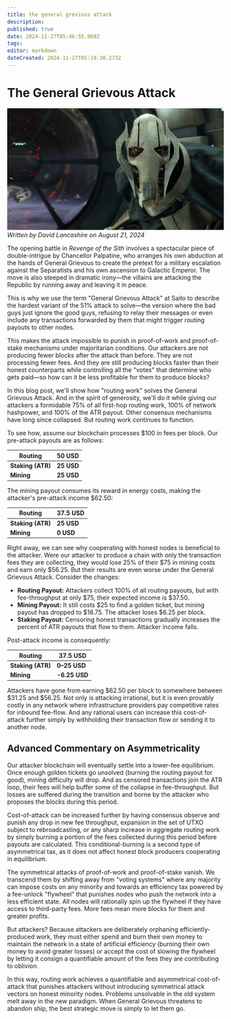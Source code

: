 ```yaml
---
title: the general grevious attack
description: 
published: true
date: 2024-11-27T05:46:55.969Z
tags: 
editor: markdown
dateCreated: 2024-11-27T05:19:30.273Z
---
```


# The General Grievous Attack

![general_grievous.webp](/general_grievous.webp)*Written by David Lancashire on August 21, 2024*

The opening battle in *Revenge of the Sith* involves a spectacular piece of double-intrigue by Chancellor Palpatine, who arranges his own abduction at the hands of General Grievous to create the pretext for a military escalation against the Separatists and his own ascension to Galactic Emperor. The move is also steeped in dramatic irony—the villains are attacking the Republic by running away and leaving it in peace.

This is why we use the term "General Grievous Attack" at Saito to describe the hardest variant of the 51% attack to solve—the version where the bad guys just ignore the good guys, refusing to relay their messages or even include any transactions forwarded by them that might trigger routing payouts to other nodes.

This makes the attack impossible to punish in proof-of-work and proof-of-stake mechanisms under majoritarian conditions. Our attackers are not producing fewer blocks after the attack than before. They are not processing fewer fees. And they are still producing blocks faster than their honest counterparts while controlling all the "votes" that determine who gets paid—so how can it be less profitable for them to produce blocks?

In this blog post, we'll show how "routing work" solves the General Grievous Attack. And in the spirit of generosity, we'll do it while giving our attackers a formidable 75% of all first-hop routing work, 100% of network hashpower, and 100% of the ATR payout. Other consensus mechanisms have long since collapsed. But routing work continues to function.

To see how, assume our blockchain processes $100 in fees per block. Our pre-attack payouts are as follows:

| **Routing**     | **50 USD** |
|------------------|------------|
| **Staking (ATR)**| **25 USD** |
| **Mining**       | **25 USD** |

The mining payout consumes its reward in energy costs, making the attacker's pre-attack income $62.50:

| **Routing**     | **37.5 USD** |
|------------------|-------------|
| **Staking (ATR)**| **25 USD**  |
| **Mining**       | **0 USD**   |

Right away, we can see why cooperating with honest nodes is beneficial to the attacker. Were our attacker to produce a chain with only the transaction fees they are collecting, they would lose 25% of their $75 in mining costs and earn only $56.25. But their results are even worse under the General Grievous Attack. Consider the changes:

- **Routing Payout:** Attackers collect 100% of all routing payouts, but with fee-throughput at only $75, their expected income is $37.50.
- **Mining Payout:** It still costs $25 to find a golden ticket, but mining payout has dropped to $18.75. The attacker loses $6.25 per block.
- **Staking Payout:** Censoring honest transactions gradually increases the percent of ATR payouts that flow to them. Attacker income falls.

Post-attack income is consequently:

| **Routing**     | **37.5 USD** |
|------------------|-------------|
| **Staking (ATR)**| **0–25 USD** |
| **Mining**       | **-6.25 USD** |

Attackers have gone from earning $62.50 per block to somewhere between $31.25 and $56.25. Not only is attacking irrational, but it is even provably costly in any network where infrastructure providers pay competitive rates for inbound fee-flow. And any rational users can increase this cost-of-attack further simply by withholding their transaction flow or sending it to another node.

## Advanced Commentary on Asymmetricality

Our attacker blockchain will eventually settle into a lower-fee equilibrium. Once enough golden tickets go unsolved (burning the routing payout for good), mining difficulty will drop. And as censored transactions join the ATR loop, their fees will help buffer some of the collapse in fee-throughput. But losses are suffered during the transition and borne by the attacker who proposes the blocks during this period.

Cost-of-attack can be increased further by having consensus observe and punish any drop in new fee throughput, expansion in the set of UTXO subject to rebroadcasting, or any sharp increase in aggregate routing work by simply burning a portion of the fees collected during this period before payouts are calculated. This conditional-burning is a second type of asymmetrical tax, as it does not affect honest block producers cooperating in equilibrium.

The symmetrical attacks of proof-of-work and proof-of-stake vanish. We transcend them by shifting away from "voting systems" where any majority can impose costs on any minority and towards an efficiency tax powered by a fee-unlock "flywheel" that punishes nodes who push the network into a less efficient state. All nodes will rationally spin up the flywheel if they have access to third-party fees. More fees mean more blocks for them and greater profits.

But attackers? Because attackers are deliberately orphaning efficiently-produced work, they must either spend and burn their own money to maintain the network in a state of artificial efficiency (burning their own money to avoid greater losses) or accept the cost of slowing the flywheel by letting it consign a quantifiable amount of the fees they are contributing to oblivion.

In this way, routing work achieves a quantifiable and asymmetrical cost-of-attack that punishes attackers without introducing symmetrical attack vectors on honest minority nodes. Problems unsolvable in the old system melt away in the new paradigm. When General Grievous threatens to abandon ship, the best strategic move is simply to let them go.
